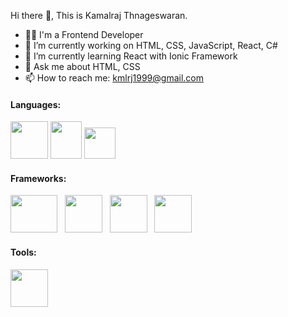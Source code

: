 Hi there 👋, This is Kamalraj Thnageswaran.
- 👩‍💻 I'm a Frontend Developer
- 🔭 I’m currently working on HTML, CSS, JavaScript, React, C#
- 🌱 I’m currently learning React with Ionic Framework
- 💬 Ask me about HTML, CSS
- 📫 How to reach me: kmlrj1999@gmail.com

<h4>Languages:</h4>


<a href="https://github.com/topics/html"><img src="https://github.com/kamalrajtz/kamalrajtz/assets/84303500/e40216c1-9f62-42b0-9c4f-f5fa0c87d56b" width="60" height="60" /></a> <a href="https://github.com/topics/css"><img src="https://github.com/kamalrajtz/kamalrajtz/assets/84303500/75ad4c87-1a55-4cc5-b5fa-ce52dbfe10d5" width="50" height="60" /></a> <a href="https://github.com/topics/javascript"><img src="https://github.com/kamalrajtz/kamalrajtz/assets/84303500/b5d14f57-b9b4-4374-bbda-10c15488905a" width="50" height="50" /></a>




<h4>Frameworks:</h4>




<a href="https://getbootstrap.com/"><img src="https://github.com/kamalrajtz/kamalrajtz/assets/84303500/01a35d9f-5b33-47e0-9a41-f111ae5637f1" width="75" height="60" /></a>
&nbsp;
<a href="https://react.dev/"><img src="https://github.com/kamalrajtz/kamalrajtz/assets/84303500/b5cc96c4-b530-45d5-b316-fc40a82d1c4c" width="60" height="60" /></a>
&nbsp;
<a href="https://tailwindcss.com/"><img src="https://github.com/kamalrajtz/kamalrajtz/assets/84303500/4ad401de-1e2c-486a-9726-044d95ffff50" width="60" height="60" /></a>
&nbsp;
<a href="https://ionicframework.com/"><img src="https://github.com/kamalrajtz/kamalrajtz/assets/84303500/aa79c241-6816-4834-b1d8-e4ab57bdd1d9" width="60" height="60" /></a>


<h4>Tools:</h4>




<a href="https://helpx.adobe.com/photoshop/tutorials.html"><img src="https://github.com/kamalrajtz/kamalrajtz/assets/84303500/705250e6-fc11-4af8-a64a-bccb1a410bfc" width="60" height="60" /></a>
